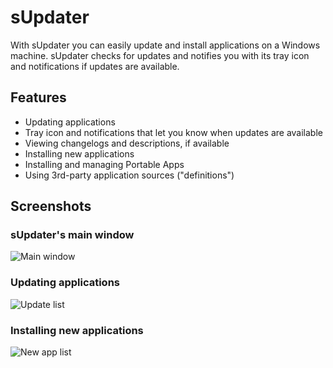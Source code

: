 # sUpdater
With sUpdater you can easily update and install applications on a Windows machine. sUpdater checks for updates and notifies you with its tray icon and notifications if updates are available.

## Features
- Updating applications
- Tray icon and notifications that let you know when updates are available
- Viewing changelogs and descriptions, if available
- Installing new applications
- Installing and managing Portable Apps
- Using 3rd-party application sources ("definitions")

## Screenshots
### sUpdater's main window

![Main window](https://user-images.githubusercontent.com/15382274/161988111-6562f51d-b041-4827-bb65-ac964540263a.png)

### Updating applications
![Update list](https://user-images.githubusercontent.com/15382274/161988193-7b4b399c-7843-4748-a8df-04d23fc5750f.png)

### Installing new applications

![New app list](https://user-images.githubusercontent.com/15382274/161988293-d0ee5098-e9ea-4b4c-909a-734d8a28f1de.png)
